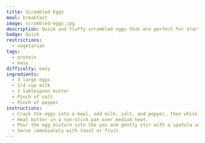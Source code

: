 ```yaml
---
title: Scrambled Eggs
meal: breakfast
image: scrambled-eggs.jpg
description: Quick and fluffy scrambled eggs that are perfect for starting the day.
badge: Quick
restrictions:
  - vegetarian
tags:
  - protein
  - easy
difficulty: easy
ingredients:
  - 3 large eggs
  - 1/4 cup milk
  - 1 tablespoon butter
  - Pinch of salt
  - Pinch of pepper
instructions:
  - Crack the eggs into a bowl, add milk, salt, and pepper, then whisk until smooth.
  - Heat butter in a non-stick pan over medium heat.
  - Pour the egg mixture into the pan and gently stir with a spatula until the eggs are cooked but still soft.
  - Serve immediately with toast or fruit.
---
```


